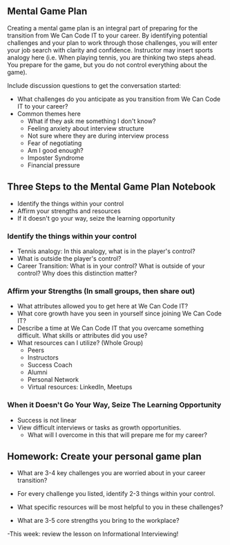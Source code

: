 ## Mental Game Plan
Creating a mental game plan is an integral part of preparing for the transition from We Can Code IT to your career. By identifying potential challenges and your plan to work through those challenges, you will enter your job search with clarity and confidence. Instructor may insert sports analogy here (i.e. When playing tennis, you are thinking two steps ahead. You prepare for the game, but you do not control everything about the game). 

Include discussion questions to get the conversation started:
- What challenges do you anticipate as you transition from We Can Code IT to your career?
- Common themes here
  - What if they ask me something I don't know?
  - Feeling anxiety about interview structure
  - Not sure where they are during interview process
  - Fear of negotiating
  - Am I good enough?
  - Imposter Syndrome
  - Financial pressure 

## Three Steps to the Mental Game Plan Notebook 
 - Identify the things within your control
 - Affirm your strengths and resources
 - If it doesn't go your way, seize the learning opportunity

### Identify the things within your control
 - Tennis analogy: In this analogy, what is in the player's control?
 - What is outside the player's control?
 - Career Transition: What is in your control? What is outside of your control? Why does this distinction matter?

### Affirm your Strengths (In small groups, then share out)
 - What attributes allowed you to get here at We Can Code IT?
 - What core growth have you seen in yourself since joining We Can Code IT? 
 - Describe a time at We Can Code IT that you overcame something difficult. What skills or attributes did you use?
 - What resources can I utilize? (Whole Group)
   - Peers
   - Instructors
   - Success Coach
   - Alumni 
   - Personal Network
   - Virtual resources: LinkedIn, Meetups 

### When it Doesn't Go Your Way, Seize The Learning Opportunity 
- Success is not linear 
- View difficult interviews or tasks as growth opportunities. 
   - What will I overcome in this that will prepare me for my career?

## Homework: Create your personal game plan 

 - What are 3-4 key challenges you are worried about in your career transition? 

 - For every challenge you listed, identify 2-3 things within your control. 

 - What specific resources will be most helpful to you in these challenges?

 - What are 3-5 core strengths you bring to the workplace?
 
 -This week: review the lesson on Informational Interviewing! 
